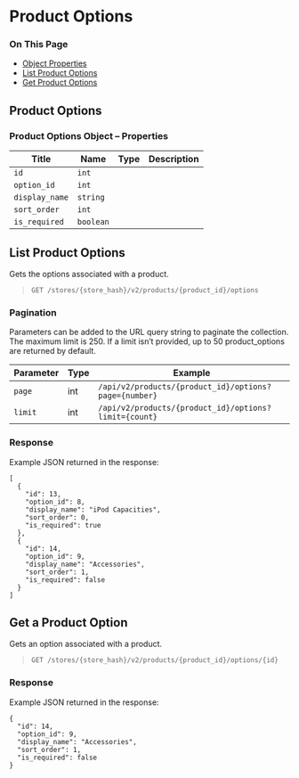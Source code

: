 <h1>Product Options</h1>
<div class="otp" id="no-index">
	<h3> On This Page </h3>
	<ul>
		<li><a href="#v2-options_object-properties">Object Properties</a></li>
		<li><a href="#v2-review_list-product-reviews">List Product Options</a></li>
		<li><a href="#v2-review-product-options">Get Product Options</a></li>
		</ul>
</div>

<a href='#v2-options_object-properties' aria-hidden='true' class='block-anchor'  id='v2-options_object-properties'><i aria-hidden='true' class='linkify icon'></i></a>

## Product Options 

### Product Options Object – Properties 

| Title | Name | Type | Description |
| --- | --- | --- | --- |
| `id` | `int` |
| `option_id` | `int` |
| `display_name` | `string` |
| `sort_order` | `int` |
| `is_required` | `boolean` |




<a href='#v2-review_list-product-reviews' aria-hidden='true' class='block-anchor'  id='v2-review_list-product-reviews'><i aria-hidden='true' class='linkify icon'></i></a>

## List Product Options

Gets the options associated with a product.

>`GET /stores/{store_hash}/v2/products/{product_id}/options`

### Pagination

Parameters can be added to the URL query string to paginate the collection. The maximum limit is 250\. If a limit isn’t provided, up to 50 product_options are returned by default.

| Parameter | Type | Example |
| --- | --- | --- |
| `page` | int | `/api/v2/products/{product_id}/options?page={number}` |
| `limit` | int | `/api/v2/products/{product_id}/options?limit={count}` |

### Response

Example JSON returned in the response:

```
[
  {
    "id": 13,
    "option_id": 8,
    "display_name": "iPod Capacities",
    "sort_order": 0,
    "is_required": true
  },
  {
    "id": 14,
    "option_id": 9,
    "display_name": "Accessories",
    "sort_order": 1,
    "is_required": false
  }
]
```

<a href='#v2-review-product-options' aria-hidden='true' class='block-anchor'  id='v2-review-product-options'><i aria-hidden='true' class='linkify icon'></i></a>

## Get a Product Option

Gets an option associated with a product.


>`GET /stores/{store_hash}/v2/products/{product_id}/options/{id}`

### Response

Example JSON returned in the response:

```
{
  "id": 14,
  "option_id": 9,
  "display_name": "Accessories",
  "sort_order": 1,
  "is_required": false
}
```

